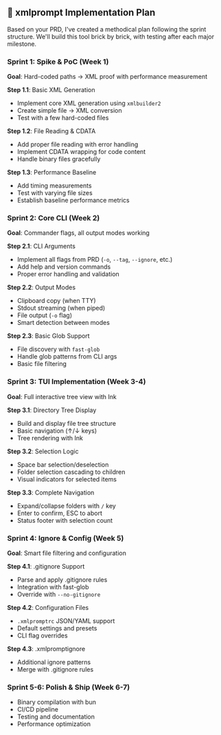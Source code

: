## 🎯 **xmlprompt** Implementation Plan

Based on your PRD, I've created a methodical plan following the sprint structure. We'll build this tool brick by brick, with testing after each major milestone.

### **Sprint 1: Spike & PoC** (Week 1)
**Goal**: Hard-coded paths → XML proof with performance measurement

**Step 1.1**: Basic XML Generation
- Implement core XML generation using `xmlbuilder2`
- Create simple file → XML conversion
- Test with a few hard-coded files

**Step 1.2**: File Reading & CDATA
- Add proper file reading with error handling
- Implement CDATA wrapping for code content
- Handle binary files gracefully

**Step 1.3**: Performance Baseline
- Add timing measurements
- Test with varying file sizes
- Establish baseline performance metrics

### **Sprint 2: Core CLI** (Week 2)
**Goal**: Commander flags, all output modes working

**Step 2.1**: CLI Arguments
- Implement all flags from PRD (`-o`, `--tag`, `--ignore`, etc.)
- Add help and version commands
- Proper error handling and validation

**Step 2.2**: Output Modes
- Clipboard copy (when TTY)
- Stdout streaming (when piped)
- File output (`-o` flag)
- Smart detection between modes

**Step 2.3**: Basic Glob Support
- File discovery with `fast-glob`
- Handle glob patterns from CLI args
- Basic file filtering

### **Sprint 3: TUI Implementation** (Week 3-4)
**Goal**: Full interactive tree view with Ink

**Step 3.1**: Directory Tree Display
- Build and display file tree structure
- Basic navigation (↑/↓ keys)
- Tree rendering with Ink

**Step 3.2**: Selection Logic
- Space bar selection/deselection
- Folder selection cascading to children
- Visual indicators for selected items

**Step 3.3**: Complete Navigation
- Expand/collapse folders with `/` key
- Enter to confirm, ESC to abort
- Status footer with selection count

### **Sprint 4: Ignore & Config** (Week 5)
**Goal**: Smart file filtering and configuration

**Step 4.1**: .gitignore Support
- Parse and apply .gitignore rules
- Integration with fast-glob
- Override with `--no-gitignore`

**Step 4.2**: Configuration Files
- `.xmlpromptrc` JSON/YAML support
- Default settings and presets
- CLI flag overrides

**Step 4.3**: .xmlpromptignore
- Additional ignore patterns
- Merge with .gitignore rules

### **Sprint 5-6: Polish & Ship** (Week 6-7)
- Binary compilation with bun
- CI/CD pipeline
- Testing and documentation
- Performance optimization